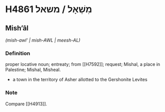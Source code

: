 # H4861 מִשְׁאָל / משאל

## Mishʼâl

_(mish-awl' | mish-AWL | meesh-AL)_

### Definition

proper locative noun; entreaty; from [[H7592]]; request; Mishal, a place in Palestine; Mishal, Misheal.

- a town in the territory of Asher allotted to the Gershonite Levites


### Note

Compare [[H4913]].


